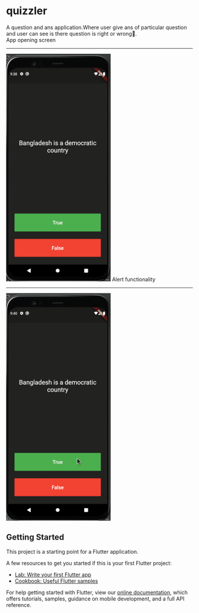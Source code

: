 # quizzler

A question and ans application.Where user give ans of particular question and user can see is there question is right or wrong🤷.
<br>
App opening screen
<hr>
<img src="https://github.com/siumhossain/quizzler_app_flutter/blob/master/screen_record1.gif">
Alert functionality
<hr>
<img src="https://github.com/siumhossain/quizzler_app_flutter/blob/master/screen_record2.gif">



## Getting Started

This project is a starting point for a Flutter application.

A few resources to get you started if this is your first Flutter project:

- [Lab: Write your first Flutter app](https://flutter.dev/docs/get-started/codelab)
- [Cookbook: Useful Flutter samples](https://flutter.dev/docs/cookbook)

For help getting started with Flutter, view our
[online documentation](https://flutter.dev/docs), which offers tutorials,
samples, guidance on mobile development, and a full API reference.
